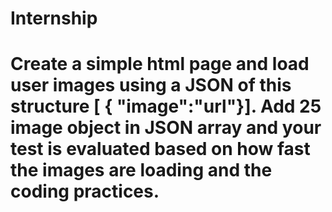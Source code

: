 # Internship
# Create a simple html page and load user images using a JSON of this structure [ { "image":"url"}]. Add 25 image object in JSON array and your test is evaluated based on how fast the images are loading and the coding practices.

